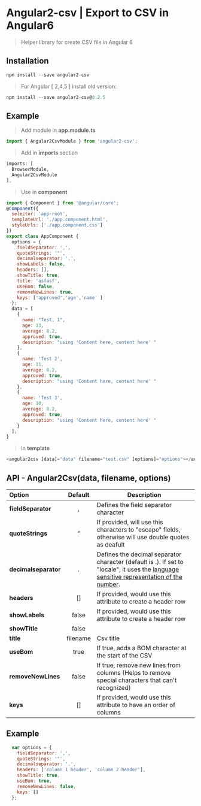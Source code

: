 # Angular2-csv | Export to CSV  in Angular6
> Helper library for create CSV file in Angular 6

## Installation

```javascript
npm install --save angular2-csv
```
> For Angular [ 2,4,5 ] install old version:
```javascript
npm install --save angular2-csv@0.2.5
```

## Example
> Add module in **app.module.ts**

```javascript
import { Angular2CsvModule } from 'angular2-csv';
```
> Add in **imports** section

```javascript
imports: [
  BrowserModule,
  Angular2CsvModule
],
```
> Use in **component** 
```javascript
import { Component } from '@angular/core';
@Component({
  selector: 'app-root',
  templateUrl: './app.component.html',
  styleUrls: ['./app.component.css']
})
export class AppComponent {
  options = {
    fieldSeparator: ',',
    quoteStrings: '"',
    decimalseparator: '.',
    showLabels: false,
    headers: [],
    showTitle: true,
    title: 'asfasf',
    useBom: false,
    removeNewLines: true,
    keys: ['approved','age','name' ]
  };
  data = [
    {
      name: "Test, 1",
      age: 13,
      average: 8.2,
      approved: true,
      description: "using 'Content here, content here' "
    },
    {
      name: 'Test 2',
      age: 11,
      average: 8.2,
      approved: true,
      description: "using 'Content here, content here' "
    },
    {
      name: 'Test 3',
      age: 10,
      average: 8.2,
      approved: true,
      description: "using 'Content here, content here' "
    }
  ];
}
```
> In **template**
```javascript
<angular2csv [data]="data" filename="test.csv" [options]="options"></angular2csv>
```

## API - Angular2Csv(data, filename, options)

| Option        | Default           | Description  |
| :------------- |:-------------:| -----|
| **fieldSeparator**      | , | Defines the field separator character |
| **quoteStrings**      | "      | If provided, will use this characters to "escape" fields, otherwise will use double quotes as deafult |
| **decimalseparator** | .      | Defines the decimal separator character (default is .). If set to "locale", it uses the [language sensitive representation of the number](https://developer.mozilla.org/en-US/docs/Web/JavaScript/Reference/Global_Objects/Number/toLocaleString).|
| **headers** | []      | If provided, would use this attribute to create a header row |
| **showLabels** | false      | If provided, would use this attribute to create a header row |
| **showTitle** | false      |   |
| **title** |  filename | Csv title |
| **useBom** | true      | If true, adds a BOM character at the start of the CSV |
| **removeNewLines** | false      | If true, remove new lines from columns (Helps to remove special characters that can't recognized) |
| **keys** | []      | If provided, would use this attribute to have an order of columns|

**Example**
---

```javascript
  var options = {
    fieldSeparator: ',',
    quoteStrings: '"',
    decimalseparator: '.',
    headers: ['column 1 header', 'column 2 header'],
    showTitle: true,
    useBom: true,
    removeNewLines: false,
    keys: []
  };
```
